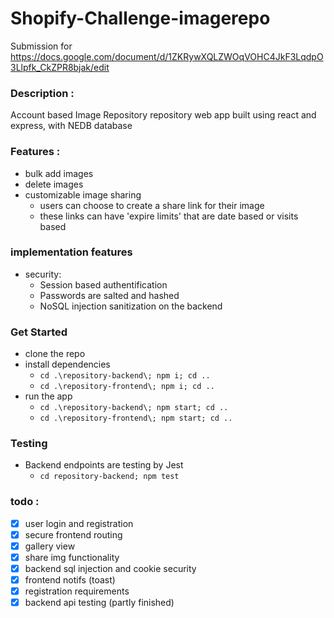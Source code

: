 # Shopify-Challenge-imagerepo

Submission for https://docs.google.com/document/d/1ZKRywXQLZWOqVOHC4JkF3LqdpO3Llpfk_CkZPR8bjak/edit

### Description : 
Account based Image Repository repository web app built using react and express, with NEDB database

### Features : 
- bulk add images
- delete images
- customizable image sharing 
  - users can choose to create a share link for their image
  - these links can have 'expire limits' that are date based or visits based

### implementation features
- security:
  - Session based authentification
  - Passwords are salted and hashed 
  - NoSQL injection sanitization on the backend  

### Get Started
- clone the repo
- install dependencies 
  - `cd .\repository-backend\; npm i; cd .. `
  - `cd .\repository-frontend\; npm i; cd .. `
- run the app
  -  `cd .\repository-backend\; npm start; cd .. `
  -  ` cd .\repository-frontend\; npm start; cd .. `

### Testing
- Backend endpoints are testing by Jest
  - `cd repository-backend; npm test`
### todo :
- [x] user login and registration
- [x] secure frontend routing
- [x] gallery view
- [x] share img functionality
- [x] backend sql injection and cookie security
- [x] frontend notifs (toast)
- [x] registration requirements
- [x] backend api testing (partly finished)
